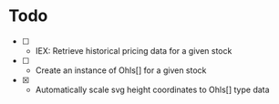 # Todo

- [ ] - IEX: Retrieve historical pricing data for a given stock
- [ ] - Create an instance of Ohls[] for a given stock
- [x] - Automatically scale svg height coordinates to Ohls[] type data
